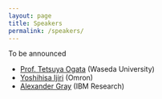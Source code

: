 ```yaml
---
layout: page
title: Speakers
permalink: /speakers/
---
```


To be announced 

* [Prof. Tetsuya Ogata](https://ogata-lab.jp/) (Waseda University)
* [Yoshihisa Ijiri](https://www.linkedin.com/in/yoshihisa-ijiri-77743622/?originalSubdomain=jp) (Omron)
* [Alexander Gray](https://www.linkedin.com/in/alexander-gray-b554b64/) (IBM Research)
